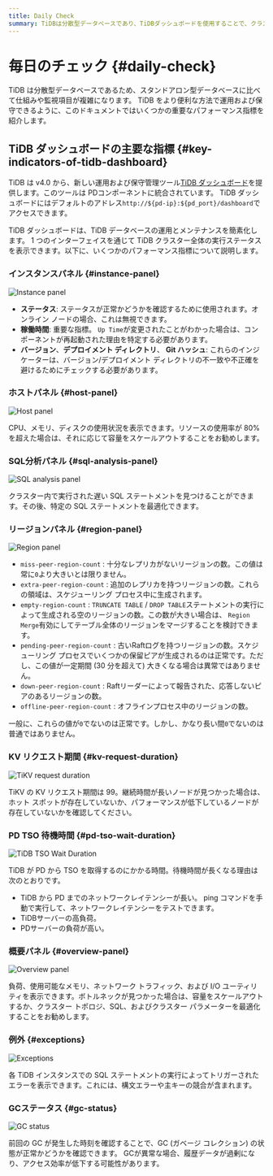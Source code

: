 ```yaml
---
title: Daily Check
summary: TiDBは分散型データベースであり、TiDBダッシュボードを使用することで、クラスター全体のパフォーマンス指標を確認できます。インスタンス、ホスト、SQL分析、リージョン、KVリクエスト期間、PD TSO待機時間、概要、例外、GCステータスなどの重要な指標が表示されます。これらの指標を確認し、適切な対策を取ることで、TiDBの運用とメンテナンスを効果的に行うことができます。
---
```


# 毎日のチェック {#daily-check}

TiDB は分散型データベースであるため、スタンドアロン型データベースに比べて仕組みや監視項目が複雑になります。 TiDB をより便利な方法で運用および保守できるように、このドキュメントではいくつかの重要なパフォーマンス指標を紹介します。

## TiDB ダッシュボードの主要な指標 {#key-indicators-of-tidb-dashboard}

TiDB は v4.0 から、新しい運用および保守管理ツール[TiDB ダッシュボード](/dashboard/dashboard-intro.md)を提供します。このツールは PDコンポーネントに統合されています。 TiDB ダッシュボードにはデフォルトのアドレス`http://${pd-ip}:${pd_port}/dashboard`でアクセスできます。

TiDB ダッシュボードは、TiDB データベースの運用とメンテナンスを簡素化します。 1 つのインターフェイスを通じて TiDB クラスター全体の実行ステータスを表示できます。以下に、いくつかのパフォーマンス指標について説明します。

### インスタンスパネル {#instance-panel}

![Instance panel](/media/instance-status-panel.png)

-   **ステータス**: ステータスが正常かどうかを確認するために使用されます。オンライン ノードの場合、これは無視できます。
-   **稼働時間**: 重要な指標。 `Up Time`が変更されたことがわかった場合は、コンポーネントが再起動された理由を特定する必要があります。
-   **バージョン**、**デプロイメント ディレクトリ**、 **Git ハッシュ**: これらのインジケーターは、バージョン/デプロイメント ディレクトリの不一致や不正確を避けるためにチェックする必要があります。

### ホストパネル {#host-panel}

![Host panel](/media/host-panel.png)

CPU、メモリ、ディスクの使用状況を表示できます。リソースの使用率が 80% を超えた場合は、それに応じて容量をスケールアウトすることをお勧めします。

### SQL分析パネル {#sql-analysis-panel}

![SQL analysis panel](/media/sql-analysis-panel.png)

クラスター内で実行された遅い SQL ステートメントを見つけることができます。その後、特定の SQL ステートメントを最適化できます。

### リージョンパネル {#region-panel}

![Region panel](/media/region-panel.png)

-   `miss-peer-region-count` : 十分なレプリカがないリージョンの数。この値は常に`0`より大きいとは限りません。
-   `extra-peer-region-count` : 追加のレプリカを持つリージョンの数。これらの領域は、スケジューリング プロセス中に生成されます。
-   `empty-region-count` : `TRUNCATE TABLE` / `DROP TABLE`ステートメントの実行によって生成される空のリージョンの数。この数が大きい場合は、 `Region Merge`有効にしてテーブル全体のリージョンをマージすることを検討できます。
-   `pending-peer-region-count` : 古いRaftログを持つリージョンの数。スケジューリング プロセスでいくつかの保留ピアが生成されるのは正常です。ただし、この値が一定期間 (30 分を超えて) 大きくなる場合は異常ではありません。
-   `down-peer-region-count` : Raftリーダーによって報告された、応答しないピアのあるリージョンの数。
-   `offline-peer-region-count` : オフラインプロセス中のリージョンの数。

一般に、これらの値が`0`でないのは正常です。しかし、かなり長い間`0`でないのは普通ではありません。

### KV リクエスト期間 {#kv-request-duration}

![TiKV request duration](/media/kv-duration-panel.png)

TiKV の KV リクエスト期間は 99。継続時間が長いノードが見つかった場合は、ホット スポットが存在していないか、パフォーマンスが低下しているノードが存在していないかを確認してください。

### PD TSO 待機時間 {#pd-tso-wait-duration}

![TiDB TSO Wait Duration](/media/pd-duration-panel.png)

TiDB が PD から TSO を取得するのにかかる時間。待機時間が長くなる理由は次のとおりです。

-   TiDB から PD までのネットワークレイテンシーが長い。 ping コマンドを手動で実行して、ネットワークレイテンシーをテストできます。
-   TiDBサーバーの高負荷。
-   PDサーバーの負荷が高い。

### 概要パネル {#overview-panel}

![Overview panel](/media/overview-panel.png)

負荷、使用可能なメモリ、ネットワーク トラフィック、および I/O ユーティリティを表示できます。ボトルネックが見つかった場合は、容量をスケールアウトするか、クラスター トポロジ、SQL、およびクラスター パラメーターを最適化することをお勧めします。

### 例外 {#exceptions}

![Exceptions](/media/failed-query-panel.png)

各 TiDB インスタンスでの SQL ステートメントの実行によってトリガーされたエラーを表示できます。これには、構文エラーや主キーの競合が含まれます。

### GCステータス {#gc-status}

![GC status](/media/garbage-collation-panel.png)

前回の GC が発生した時刻を確認することで、GC (ガベージ コレクション) の状態が正常かどうかを確認できます。 GCが異常な場合、履歴データが過剰になり、アクセス効率が低下する可能性があります。
